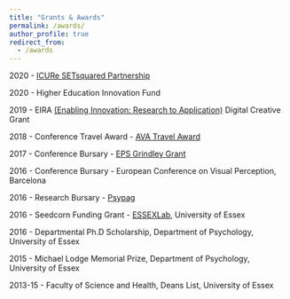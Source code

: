 ```yaml
---
title: "Grants & Awards"
permalink: /awards/
author_profile: true
redirect_from: 
  - /awards
---
```


2020 - [ICURe SETsquared Partnership](https://www.setsquared.co.uk/programme/icure-programme/)

2020 - Higher Education Innovation Fund

2019 - EIRA [(Enabling Innovation: Research to Application)](http://easternarc.ac.uk/eira/) Digital Creative Grant

2018 -  Conference Travel Award - [AVA Travel Award](http://www.theava.net/awards/travel.php)

2017 -  Conference Bursary - [EPS Grindley Grant](http://www.eps.ac.uk/index.php/grindley-grants-for-conference-attendance)

2016 - Conference Bursary - European Conference on Visual Perception, Barcelona

2016 -  Research Bursary - [Psypag](http://www.psypag.co.uk/bursaries-2/)

2016 -  Seedcorn Funding Grant - [ESSEXLab](https://www1.essex.ac.uk/essexlab/), University of Essex 

2016 - Departmental Ph.D Scholarship, Department of Psychology, University of Essex

2015 - Michael Lodge Memorial Prize, Department of Psychology, University of Essex

2013-15 - Faculty of Science and Health, Deans List, University of Essex
